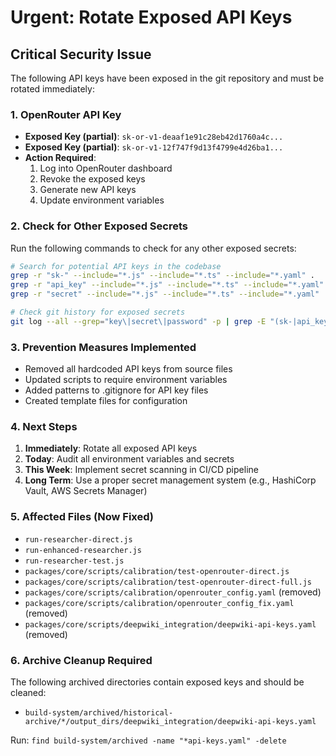 # Urgent: Rotate Exposed API Keys

## Critical Security Issue
The following API keys have been exposed in the git repository and must be rotated immediately:

### 1. OpenRouter API Key
- **Exposed Key (partial)**: `sk-or-v1-deaaf1e91c28eb42d1760a4c...`
- **Exposed Key (partial)**: `sk-or-v1-12f747f9d13f4799e4d26ba1...`
- **Action Required**: 
  1. Log into OpenRouter dashboard
  2. Revoke the exposed keys
  3. Generate new API keys
  4. Update environment variables

### 2. Check for Other Exposed Secrets
Run the following commands to check for any other exposed secrets:

```bash
# Search for potential API keys in the codebase
grep -r "sk-" --include="*.js" --include="*.ts" --include="*.yaml" .
grep -r "api_key" --include="*.js" --include="*.ts" --include="*.yaml" .
grep -r "secret" --include="*.js" --include="*.ts" --include="*.yaml" .

# Check git history for exposed secrets
git log --all --grep="key\|secret\|password" -p | grep -E "(sk-|api_key|secret)"
```

### 3. Prevention Measures Implemented
- Removed all hardcoded API keys from source files
- Updated scripts to require environment variables
- Added patterns to .gitignore for API key files
- Created template files for configuration

### 4. Next Steps
1. **Immediately**: Rotate all exposed API keys
2. **Today**: Audit all environment variables and secrets
3. **This Week**: Implement secret scanning in CI/CD pipeline
4. **Long Term**: Use a proper secret management system (e.g., HashiCorp Vault, AWS Secrets Manager)

### 5. Affected Files (Now Fixed)
- `run-researcher-direct.js`
- `run-enhanced-researcher.js`
- `run-researcher-test.js`
- `packages/core/scripts/calibration/test-openrouter-direct.js`
- `packages/core/scripts/calibration/test-openrouter-direct-full.js`
- `packages/core/scripts/calibration/openrouter_config.yaml` (removed)
- `packages/core/scripts/calibration/openrouter_config_fix.yaml` (removed)
- `packages/core/scripts/deepwiki_integration/deepwiki-api-keys.yaml` (removed)

### 6. Archive Cleanup Required
The following archived directories contain exposed keys and should be cleaned:
- `build-system/archived/historical-archive/*/output_dirs/deepwiki_integration/deepwiki-api-keys.yaml`

Run: `find build-system/archived -name "*api-keys.yaml" -delete`